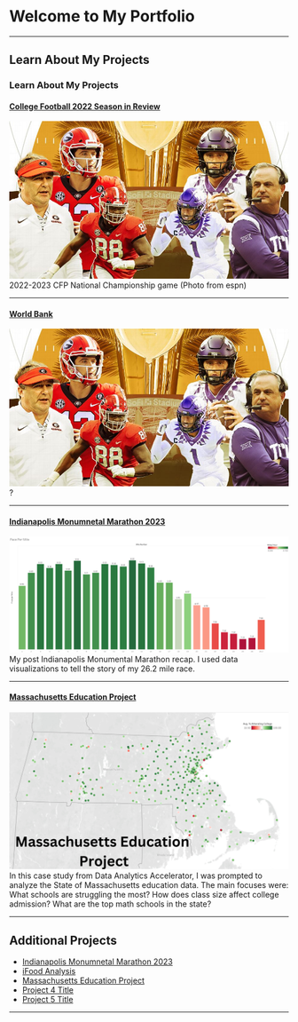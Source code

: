 # Welcome to My Portfolio

---

## Learn About My Projects
### Learn About My Projects

#### [College Football 2022 Season in Review](/CFB.md)
<img src="images/ESPNcfp.jpeg?raw=true"/>
2022-2023 CFP National Championship game (Photo from espn)

---

#### [World Bank](/bank.md)
<img src="images/ESPNcfp.jpeg?raw=true"/>
?


---
#### [Indianapolis Monumnetal Marathon 2023](https://www.linkedin.com/pulse/2023-indianapolis-monumental-marathon-andrew-redston-xk2kc%3FtrackingId=jZCB%252FYHmS8SggNaE2l%252FQpA%253D%253D/?trackingId=jZCB%2FYHmS8SggNaE2l%2FQpA%3D%3D)
[<img src="images/Pace Per Mile.png?raw=true"/>](https://www.linkedin.com/feed/update/urn:li:activity:7124915392812122113/)
My post Indianapolis Monumental Marathon recap. I used data visualizations to tell the story of my 26.2 mile race.


---
#### [Massachusetts Education Project](https://www.linkedin.com/pulse/massachusetts-education-project-andrew-redston-wv5de%3FtrackingId=GQjhcl%252FkRfqYXLpvhDE8Rg%253D%253D/?trackingId=GQjhcl%2FkRfqYXLpvhDE8Rg%3D%3D)
[<img src="images/Massachusetts Education Project.png?raw=true"/>](https://www.linkedin.com/feed/update/urn:li:activity:7123414493933506560/)
In this case study from Data Analytics Accelerator, I was prompted to analyze the State of Massachusetts education data. The main focuses were:
What schools are struggling the most?
How does class size affect college admission?
What are the top math schools in the state? 

---

## Additional Projects

- [Indianapolis Monumnetal Marathon 2023](https://www.linkedin.com/pulse/2023-indianapolis-monumental-marathon-andrew-redston-xk2kc%3FtrackingId=jZCB%252FYHmS8SggNaE2l%252FQpA%253D%253D/?trackingId=jZCB%2FYHmS8SggNaE2l%2FQpA%3D%3D)
- [iFood Analysis](https://www.linkedin.com/pulse/ding-dong-delivery-food-andrew-redston%3FtrackingId=SFhDmv7hQVKCJlGObaHFKA%253D%253D/?trackingId=SFhDmv7hQVKCJlGObaHFKA%3D%3D)
- [Massachusetts Education Project](https://www.linkedin.com/pulse/massachusetts-education-project-andrew-redston-wv5de%3FtrackingId=GQjhcl%252FkRfqYXLpvhDE8Rg%253D%253D/?trackingId=GQjhcl%2FkRfqYXLpvhDE8Rg%3D%3D)
- [Project 4 Title](http://example.com/)
- [Project 5 Title](http://example.com/)

---




